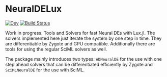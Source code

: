 # NeuralDELux

[![Dev](https://img.shields.io/badge/docs-dev-blue.svg)](https://maximilian-gelbrecht.github.io/NeuralDELux.jl/dev/)
[![Build Status](https://github.com/maximilian-gelbrecht/NeuralDELux.jl/actions/workflows/CI.yml/badge.svg?branch=main)](https://github.com/maximilian-gelbrecht/NeuralDELux.jl/actions/workflows/CI.yml?query=branch%3Amain)

Work in progress. Tools and Solvers for fast Neural DEs with Lux.jl. The solvers implemented here just iterate the system by one step in time. They are differentiable by Zygote and GPU compatible. Additionally there are tools for using the regular SciML solvers as well. 

The package mainly introduces two types: `ADNeuralDE` for the use with one step ahead solvers that can be differentiated efficiently by Zygote and `SciMLNeuralDE` for the use with SciML. 
